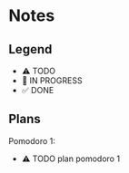 # Notes

## Legend
- ⚠ TODO
- 🚧 IN PROGRESS
- ✅ DONE

## Plans

Pomodoro 1:
- ⚠ TODO plan pomodoro 1
